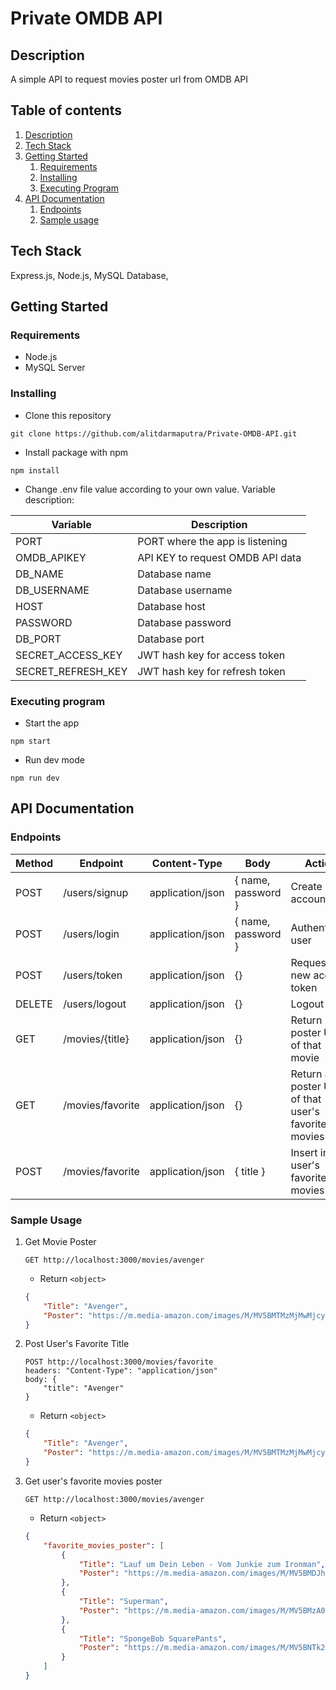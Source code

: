 # Private OMDB API

## Description <a name="description"></a>

A simple API to request movies poster url from OMDB API

## Table of contents
1. [Description](#description)
2. [Tech Stack](#techstack)
3. [Getting Started](#gettingstarted)
    1. [Requirements](#requirements)
    2. [Installing](#installing)
    3. [Executing Program](#execute)
4. [API Documentation](#api)
    1. [Endpoints](#endpoints)
    2. [Sample usage](#sampleusage)

## Tech Stack <a name="techstack"></a>

Express.js, Node.js, MySQL Database, 

## Getting Started <a name="gettingstarted"></a>

### Requirements <a name="requirements"></a>

* Node.js
* MySQL Server

### Installing <a name="installing"></a>

* Clone this repository
```
git clone https://github.com/alitdarmaputra/Private-OMDB-API.git
```
* Install package with npm
```
npm install
```
* Change .env file value according to your own value. Variable description:

| Variable           	| Description                      	|
|--------------------	|----------------------------------	|
| PORT               	| PORT where the app is listening  	|
| OMDB_APIKEY        	| API KEY to request OMDB API data 	|
| DB_NAME            	| Database name                    	|
| DB_USERNAME        	| Database username                	|
| HOST               	| Database host                    	|
| PASSWORD           	| Database password                	|
| DB_PORT            	| Database port                    	|
| SECRET_ACCESS_KEY  	| JWT hash key for access token    	|
| SECRET_REFRESH_KEY 	| JWT hash key for refresh token   	|

### Executing program <a name="execute"></a>
* Start the app
```
npm start
```
* Run dev mode
```
npm run dev
```


## API Documentation <a name="api"></a>

### Endpoints <a name="endpoints"></a>

| Method | Endpoint         | Content-Type     | Body               | Action                                                |
|--------|------------------|------------------|--------------------|-------------------------------------------------------|
| POST   | /users/signup    | application/json | { name, password } | Create user account                                   |
| POST   | /users/login     | application/json | { name, password } | Authenticate user                                     |
| POST   | /users/token     | application/json | {}                 | Request new access token                              |
| DELETE | /users/logout    | application/json | {}                 | Logout user                                           |
| GET    | /movies/{title}  | application/json | {}                 | Return poster URL of that movie                       |
| GET    | /movies/favorite | application/json | {}                 | Return all poster URL of that user's  favorite movies |
| POST   | /movies/favorite | application/json | { title }          | Insert into user's favorite movies                    |

### Sample Usage <a name="sampleusage"></a>
1. Get Movie Poster

    ```
    GET http://localhost:3000/movies/avenger
    ```
    - Return `<object>`
    ```json
    {
        "Title": "Avenger",
        "Poster": "https://m.media-amazon.com/images/M/MV5BMTMzMjMwMjcyNl5BMl5BanBnXkFtZTcwNTA1NDgzMQ@@._V1_SX300.jpg"
    }
    ```
2. Post User's Favorite Title

    ```
    POST http://localhost:3000/movies/favorite
    headers: "Content-Type": "application/json"
    body: {
        "title": "Avenger"
    }
    ```
    - Return `<object>`
    ```json
    {
        "Title": "Avenger",
        "Poster": "https://m.media-amazon.com/images/M/MV5BMTMzMjMwMjcyNl5BMl5BanBnXkFtZTcwNTA1NDgzMQ@@._V1_SX300.jpg"
    }
    ```
3. Get user's favorite movies poster

    ```
    GET http://localhost:3000/movies/avenger
    ```
    - Return `<object>`
    ```json
    {
        "favorite_movies_poster": [
            {
                "Title": "Lauf um Dein Leben - Vom Junkie zum Ironman",
                "Poster": "https://m.media-amazon.com/images/M/MV5BMDJhZjA5MWEtOTE5Yy00MWJiLTgwNjQtMDliOWI0NWJmZDZkXkEyXkFqcGdeQXVyMjY1ODY2Ng@@._V1_SX300.jpg"
            },
            {
                "Title": "Superman",
                "Poster": "https://m.media-amazon.com/images/M/MV5BMzA0YWMwMTUtMTVhNC00NjRkLWE2ZTgtOWEzNjJhYzNiMTlkXkEyXkFqcGdeQXVyNjc1NTYyMjg@._V1_SX300.jpg"
            },
            {
                "Title": "SpongeBob SquarePants",
                "Poster": "https://m.media-amazon.com/images/M/MV5BNTk2NzEyNTQtZTQ5MS00MjAyLTgzMDMtNDNkYTBkM2M2OTU3XkEyXkFqcGdeQXVyODUwNjEzMzg@._V1_SX300.jpg"
            }
        ]
    }
    ```


